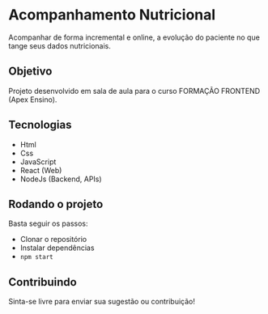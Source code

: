 # Acompanhamento Nutricional

Acompanhar de forma incremental e online, a evolução do paciente no que tange seus dados nutricionais.

## Objetivo

Projeto desenvolvido em sala de aula para o curso FORMAÇÃO FRONTEND (Apex Ensino).

## Tecnologias

- Html
- Css
- JavaScript
- React (Web)
- NodeJs (Backend, APIs)


## Rodando o projeto
Basta seguir os passos:

- Clonar o repositório
- Instalar dependências
- ```npm start```

## Contribuindo
Sinta-se livre para enviar sua sugestão ou contribuição!
